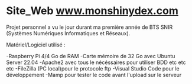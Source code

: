 # Site_Web www.monshinydex.com
Projet personnel a vu le jour durant ma première année de BTS SNIR (Systèmes Numériques Informatiques et Réseaux).

Matériel/Logiciel utilisé :

-Raspberry Pi 4/4 Go de RAM
-Carte mémoire de 32 Go avec Ubuntu Server 22.04
-Apache2 avec tous le nécéssaires pour utiliser BDD etc etc etc
-FileZilla (PC local)pour le protocole ftp 
-Visual Studio Code pour le développement
-Mamp pour tester le code avant l'upload sur le serveur
